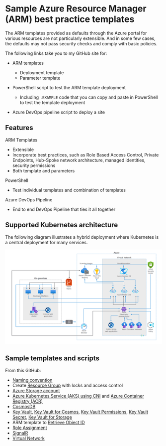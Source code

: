 # Sample Azure Resource Manager (ARM) best practice templates

The ARM templates provided as defaults through the Azure portal for various resources are not particularly extensible. And in some few cases, the defaults may not pass security checks and comply with basic policies.

The following links take you to my GitHub site for:

- ARM templates

    - Deployment template
    - Parameter template

- PowerShell script to test the ARM template deployment

    - Including `.EXAMPLE` code that you can copy and paste in PowerShell to test the template deployment

- Azure DevOps pipeline script to deploy a site

## Features

ARM Templates

- Extensible
- Incorporate best practices, such as Role Based Access Control, Private Endpoints, Hub-Spoke network architecture, managed identities, security permissions
- Both template and parameters

PowerShell

- Test individual templates and combination of templates

Azure DevOps Pipeline

- End to end DevOps Pipeline that ties it all together

## Supported Kubernetes architecture

The following diagram illustrates a hybrid deployment where Kubernetes is a central deployment for many services. 

![architecture](./media/hybrid-containers.png)

## Sample templates and scripts

From this GitHub:

- [Naming convention]()
- Create [Resource Group]() with locks and access control
- [Azure Storage account]()
- [Azure Kubernetes Service (AKS) using CNI]() and [Azure Container Registry (ACR)]()
- [CosmosDB]()
- [Key Vault](), [Key Vault for Cosmos](), [Key Vault Permissions](), [Key Vault Secret](), [Key Vault for Storage]()
- ARM template to [Retrieve Object ID]()
- [Role Assignment]() 
- [SignalR]()
- [Virtual Network]()